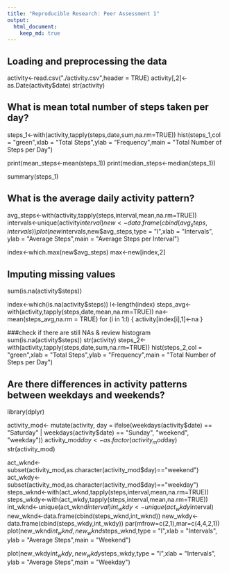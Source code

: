 ```yaml
---
title: "Reproducible Research: Peer Assessment 1"
output: 
  html_document:
    keep_md: true
---
```



## Loading and preprocessing the data

activity<-read.csv("./activity.csv",header = TRUE)
activity[,2]<-as.Date(activity$date)
str(activity)

## What is mean total number of steps taken per day?

steps_1<-with(activity,tapply(steps,date,sum,na.rm=TRUE))
hist(steps_1,col = "green",xlab = "Total Steps",ylab = "Frequency",main = "Total Number of Steps per Day")

print(mean_steps<-mean(steps_1))
print(median_steps<-median(steps_1))

summary(steps_1)

## What is the average daily activity pattern?

avg_steps<-with(activity,tapply(steps,interval,mean,na.rm=TRUE))
intervals<-unique(activity$interval)
new<-data.frame(cbind(avg_steps,intervals))
plot(new$intervals,new$avg_steps,type = "l",xlab = "Intervals",
     ylab = "Average Steps",main = "Average Steps per Interval")

index<-which.max(new$avg_steps)
max<-new[index,2]

## Imputing missing values
sum(is.na(activity$steps))

index<-which(is.na(activity$steps))
l<-length(index)
steps_avg<-with(activity,tapply(steps,date,mean,na.rm=TRUE))
na<-mean(steps_avg,na.rm = TRUE)
for (i in 1:l) {
        activity[index[i],1]<-na
}

###check if there are still NAs & review histogram
sum(is.na(activity$steps))
str(activity)
steps_2<-with(activity,tapply(steps,date,sum,na.rm=TRUE))
hist(steps_2,col = "green",xlab = "Total Steps",ylab = "Frequency",main = "Total Number of Steps per Day")


## Are there differences in activity patterns between weekdays and weekends?
library(dplyr)

activity_mod<- mutate(activity, day = ifelse(weekdays(activity$date) == "Saturday" | weekdays(activity$date) == "Sunday", "weekend", "weekday"))
activity_mod$day<-as.factor(activity_mod$day)
str(activity_mod)

act_wknd<-subset(activity_mod,as.character(activity_mod$day)=="weekend")
act_wkdy<-subset(activity_mod,as.character(activity_mod$day)=="weekday")
steps_wknd<-with(act_wknd,tapply(steps,interval,mean,na.rm=TRUE))
steps_wkdy<-with(act_wkdy,tapply(steps,interval,mean,na.rm=TRUE))
int_wknd<-unique(act_wknd$interval)
int_wkdy<-unique(act_wkdy$interval)
new_wknd<-data.frame(cbind(steps_wknd,int_wknd))
new_wkdy<-data.frame(cbind(steps_wkdy,int_wkdy))
par(mfrow=c(2,1),mar=c(4,4,2,1))
plot(new_wknd$int_wknd,new_wknd$steps_wknd,type = "l",xlab = "Intervals",
     ylab = "Average Steps",main = "Weekend")
     
plot(new_wkdy$int_wkdy,new_wkdy$steps_wkdy,type = "l",xlab = "Intervals",
     ylab = "Average Steps",main = "Weekday")

